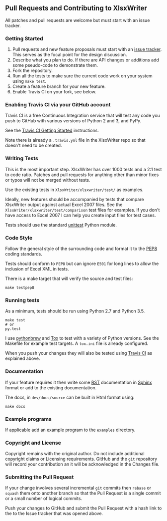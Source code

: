 
## Pull Requests and Contributing to XlsxWriter

All patches and pull requests are welcome but must start with an issue tracker.


### Getting Started

1. Pull requests and new feature proposals must start with an [issue tracker](https://github.com/jmcnamara/XlsxWriter/issues). This serves as the focal point for the design discussion.
2. Describe what you plan to do. If there are API changes or additions add some pseudo-code to demonstrate them.
3. Fork the repository.
4. Run all the tests to make sure the current code work on your system using `make test`.
5. Create a feature branch for your new feature.
6. Enable Travis CI on your fork, see below.


### Enabling Travis CI via your GitHub account

Travis CI is a free Continuous Integration service that will test any code you push to GitHub with various versions of Python 2 and 3, and PyPy.

See the [Travis CI Getting Started](http://about.travis-ci.org/docs/user/getting-started/) instructions.

Note there is already a `.travis.yml` file in the XlsxWriter repo so that doesn't need to be created.


### Writing Tests

This is the most important step. XlsxWriter has over 1000 tests and a 2:1 test to code ratio. Patches and pull requests for anything other than minor fixes or typos will not be merged without tests.

Use the existing tests in `XlsxWriter/xlsxwriter/test/` as examples.

Ideally, new features should be accompanied by tests that compare XlsxWriter output against actual Excel 2007 files. See the `XlsxWriter/xlsxwriter/test/comparison` test files for examples. If you don't have access to Excel 2007 I can help you create input files for test cases.

Tests should use the standard [unittest](http://docs.python.org/2/library/unittest.html) Python module.


### Code Style

Follow the general style of the surrounding code and format it to the [PEP8](http://www.python.org/dev/peps/pep-0008/) coding standards.

Tests should conform to `PEP8` but can ignore `E501` for long lines to allow the inclusion of Excel XML in tests.

There is a make target that will verify the source and test files:

    make testpep8


### Running tests

As a minimum, tests should be run using Python 2.7 and Python 3.5.


    make test
    # or
    py.test

I use [pythonbrew](https://github.com/utahta/pythonbrew) and [Tox](http://tox.readthedocs.org/en/latest/) to test with a variety of Python versions. See the Makefile for example test targets. A `tox.ini` file is already configured.

When you push your changes they will also be tested using [Travis CI](https://travis-ci.org/jmcnamara/XlsxWriter/) as explained above.


### Documentation

If your feature requires it then write some [RST](http://docutils.sourceforge.net/rst.html) documentation in [Sphinx](http://sphinx-doc.org) format or add to the existing documentation.

The docs, in `dev/docs/source` can be built in Html format using:

    make docs


### Example programs

If applicable add an example program to the `examples` directory.


### Copyright and License

Copyright remains with the original author. Do not include additional copyright claims or Licensing requirements. GitHub and the `git` repository will record your contribution an it will be acknowledged in the Changes file.


### Submitting the Pull Request

If your change involves several incremental `git` commits then `rebase` or `squash` them onto another branch so that the Pull Request is a single commit or a small number of logical commits.

Push your changes to GitHub and submit the Pull Request with a hash link to the to the Issue tracker that was opened above.
